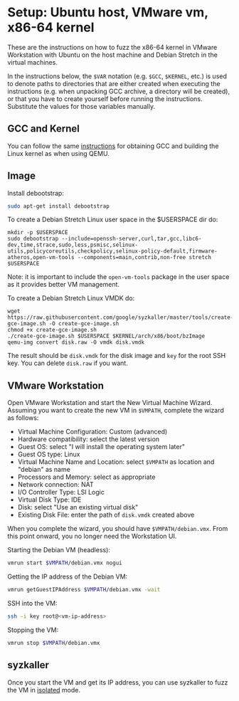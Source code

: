 # Setup: Ubuntu host, VMware vm, x86-64 kernel

These are the instructions on how to fuzz the x86-64 kernel in VMware Workstation with Ubuntu on the host machine and Debian Stretch in the virtual machines.

In the instructions below, the `$VAR` notation (e.g. `$GCC`, `$KERNEL`, etc.) is used to denote paths to directories that are either created when executing the instructions (e.g. when unpacking GCC archive, a directory will be created), or that you have to create yourself before running the instructions. Substitute the values for those variables manually.

## GCC and Kernel

You can follow the same [instructions](/docs/linux/setup_ubuntu-host_qemu-vm_x86-64-kernel.md) for obtaining GCC and building the Linux kernel as when using QEMU.

## Image

Install debootstrap:

``` bash
sudo apt-get install debootstrap
```

To create a Debian Stretch Linux user space in the $USERSPACE dir do:
```
mkdir -p $USERSPACE
sudo debootstrap --include=openssh-server,curl,tar,gcc,libc6-dev,time,strace,sudo,less,psmisc,selinux-utils,policycoreutils,checkpolicy,selinux-policy-default,firmware-atheros,open-vm-tools --components=main,contrib,non-free stretch $USERSPACE
```

Note: it is important to include the `open-vm-tools` package in the user space as it provides better VM management.

To create a Debian Stretch Linux VMDK do:

```
wget https://raw.githubusercontent.com/google/syzkaller/master/tools/create-gce-image.sh -O create-gce-image.sh
chmod +x create-gce-image.sh
./create-gce-image.sh $USERSPACE $KERNEL/arch/x86/boot/bzImage
qemu-img convert disk.raw -O vmdk disk.vmdk
```

The result should be `disk.vmdk` for the disk image and `key` for the root SSH key. You can delete `disk.raw` if you want.

## VMware Workstation

Open VMware Workstation and start the New Virtual Machine Wizard.
Assuming you want to create the new VM in `$VMPATH`, complete the wizard as follows:

* Virtual Machine Configuration: Custom (advanced)
* Hardware compatibility: select the latest version
* Guest OS: select "I will install the operating system later"
* Guest OS type: Linux
* Virtual Machine Name and Location: select `$VMPATH` as location and "debian" as name
* Processors and Memory: select as appropriate
* Network connection: NAT
* I/O Controller Type: LSI Logic
* Virtual Disk Type: IDE
* Disk: select "Use an existing virtual disk"
* Existing Disk File: enter the path of `disk.vmdk` created above

When you complete the wizard, you should have `$VMPATH/debian.vmx`. From this point onward, you no longer need the Workstation UI.

Starting the Debian VM (headless):
``` bash
vmrun start $VMPATH/debian.vmx nogui
```

Getting the IP address of the Debian VM:
``` bash
vmrun getGuestIPAddress $VMPATH/debian.vmx -wait
```

SSH into the VM:
``` bash
ssh -i key root@<vm-ip-address>
```

Stopping the VM:
``` bash
vmrun stop $VMPATH/debian.vmx
```

## syzkaller

Once you start the VM and get its IP address, you can use syzkaller to fuzz the VM in [isolated](/docs/linux/setup_linux-host_isolated.md) mode.
